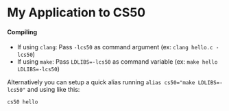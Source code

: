 # My Application to CS50

#### Compiling

-   If using `clang`: Pass `-lcs50` as command argument (ex: `clang hello.c -lcs50`)
-   If using `make`: Pass `LDLIBS=-lcs50` as command variable (ex: `make hello LDLIBS=-lcs50`)

Alternatively you can setup a quick alias running `alias cs50="make LDLIBS=-lcs50"` and using like this:

`cs50 hello`

